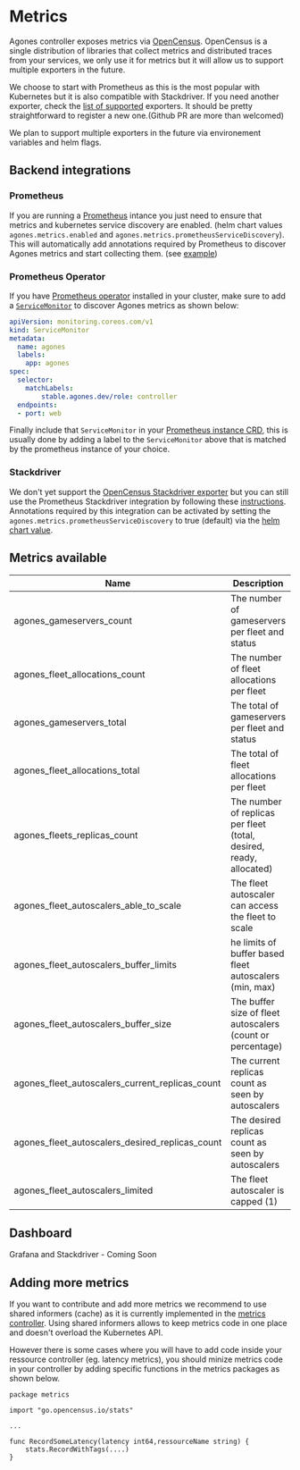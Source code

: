 # Metrics

Agones controller exposes metrics via [OpenCensus](https://opencensus.io/). OpenCensus is a single distribution of libraries that collect metrics and distributed traces from your services, we only use it for metrics but it will allow us to support multiple exporters in the future.

We choose to start with Prometheus as this is the most popular with Kubernetes but it is also compatible with Stackdriver.
If you need another exporter, check the [list of supported](https://opencensus.io/exporters/supported-exporters/go/) exporters. It should be pretty straightforward to register a new one.(Github PR are more than welcomed)

We plan to support multiple exporters in the future via environement variables and helm flags.

## Backend integrations

### Prometheus

If you are running a [Prometheus](https://prometheus.io/) intance you just need to ensure that metrics and kubernetes service discovery are enabled. (helm chart values `agones.metrics.enabled` and `agones.metrics.prometheusServiceDiscovery`). This will automatically add annotations required by Prometheus to discover Agones metrics and start collecting them. (see [example](https://github.com/prometheus/prometheus/tree/master/documentation/examples/kubernetes-rabbitmq))

### Prometheus Operator

If you have [Prometheus operator](https://github.com/coreos/prometheus-operator) installed in your cluster, make sure to add a [`ServiceMonitor`](https://github.com/coreos/prometheus-operator/blob/v0.17.0/Documentation/api.md#servicemonitorspec) to discover Agones metrics as shown below:

```yaml
apiVersion: monitoring.coreos.com/v1
kind: ServiceMonitor
metadata:
  name: agones
  labels:
    app: agones
spec:
  selector:
    matchLabels:
        stable.agones.dev/role: controller
  endpoints:
  - port: web
```

Finally include that `ServiceMonitor` in your [Prometheus instance CRD](https://github.com/coreos/prometheus-operator/blob/v0.17.0/Documentation/user-guides/getting-started.md#include-servicemonitors), this is usually done by adding a label to the `ServiceMonitor` above that is matched by the prometheus instance of your choice.

### Stackdriver

We don't yet support the [OpenCensus Stackdriver exporter](https://opencensus.io/exporters/supported-exporters/go/stackdriver/) but you can still use the Prometheus Stackdriver integration by following these [instructions](https://cloud.google.com/monitoring/kubernetes-engine/prometheus).
Annotations required by this integration can be activated by setting the `agones.metrics.prometheusServiceDiscovery` to true (default) via the [helm chart value](../install/helm/agones/README.md#configuration).

## Metrics available

| Name                                            | Description                                                         | Type    |
|-------------------------------------------------|---------------------------------------------------------------------|---------|
| agones_gameservers_count                        | The number of gameservers per fleet and status                      | gauge   |
| agones_fleet_allocations_count                  | The number of fleet allocations per fleet                           | gauge   |
| agones_gameservers_total                        | The total of gameservers per fleet and status                       | counter |
| agones_fleet_allocations_total                  | The total of fleet allocations per fleet                            | counter |
| agones_fleets_replicas_count                    | The number of replicas per fleet (total, desired, ready, allocated) | gauge   |
| agones_fleet_autoscalers_able_to_scale          | The fleet autoscaler can access the fleet to scale                  | gauge   |
| agones_fleet_autoscalers_buffer_limits          | he limits of buffer based fleet autoscalers (min, max)              | gauge   |
| agones_fleet_autoscalers_buffer_size            | The buffer size of fleet autoscalers (count or percentage)          | gauge   |
| agones_fleet_autoscalers_current_replicas_count | The current replicas count as seen by autoscalers                   | gauge   |
| agones_fleet_autoscalers_desired_replicas_count | The desired replicas count as seen by autoscalers                   | gauge   |
| agones_fleet_autoscalers_limited                | The fleet autoscaler is capped (1)                                  | gauge   |

## Dashboard

Grafana and Stackdriver - Coming Soon

## Adding more metrics

If you want to contribute and add more metrics we recommend to use shared informers (cache) as it is currently implemented in the [metrics controller](../pkg/metrics/controller.go). Using shared informers allows to keep metrics code in one place and doesn't overload the Kubernetes API.

However there is some cases where you will have to add code inside your ressource controller (eg. latency metrics), you should minize metrics code in your controller by adding specific functions in the metrics packages as shown below.

```golang
package metrics

import "go.opencensus.io/stats"

...

func RecordSomeLatency(latency int64,ressourceName string) {
    stats.RecordWithTags(....)
}
```
